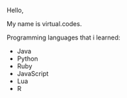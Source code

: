 Hello,

My name is virtual.codes.

Programming languages that i learned:

- Java
- Python
- Ruby
- JavaScript
- Lua
- R
